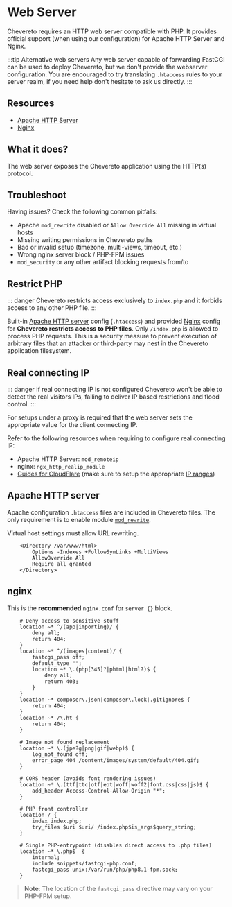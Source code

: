 # Web Server

Chevereto requires an HTTP web server compatible with PHP. It provides official support (when using our configuration) for Apache HTTP Server and Nginx.

:::tip Alternative web servers
Any web server capable of forwarding FastCGI can be used to deploy Chevereto, but we don't provide the webserver configuration. You are encouraged to try translating `.htaccess` rules to your server realm, if you need help don't hesitate to ask us directly.
:::

## Resources

* [Apache HTTP Server](https://httpd.apache.org/)
* [Nginx](https://nginx.org/)

## What it does?

The web server exposes the Chevereto application using the HTTP(s) protocol.

## Troubleshoot

Having issues? Check the following common pitfalls:

* Apache `mod_rewrite` disabled or `Allow Override All` missing in virtual hosts
* Missing writing permissions in Chevereto paths
* Bad or invalid setup (timezone, multi-views, timeout, etc.)
* Wrong nginx server block / PHP-FPM issues
* `mod_security` or any other artifact blocking requests from/to

## Restrict PHP

::: danger
Chevereto restricts access exclusively to `index.php` and it forbids access to any other PHP file.
:::

Built-in [Apache HTTP server](#apache-http-server) config (`.htaccess`) and provided [Nginx](#nginx) config for **Chevereto restricts access to PHP files**. Only `/index.php` is allowed to process PHP requests. This is a security measure to prevent execution of arbitrary files that an attacker or third-party may nest in the Chevereto application filesystem.

## Real connecting IP

::: danger
If real connecting IP is not configured Chevereto won't be able to detect the real visitors IPs, failing to deliver IP based restrictions and flood control.
:::

For setups under a proxy is required that the web server sets the appropriate value for the client connecting IP.

Refer to the following resources when requiring to configure real connecting IP:

* Apache HTTP Server: `mod_remoteip`
* nginx: `ngx_http_realip_module`
* [Guides for CloudFlare](https://developers.cloudflare.com/support/troubleshooting/restoring-visitor-ips/restoring-original-visitor-ips/) (make sure to setup the appropriate [IP ranges](https://www.cloudflare.com/ips/))

## Apache HTTP server

Apache configuration `.htaccess` files are included in Chevereto files. The only requirement is to enable module [`mod_rewrite`](https://httpd.apache.org/docs/current/mod/mod_rewrite.html).

Virtual host settings must allow URL rewriting.

```apacheconf
    <Directory /var/www/html>
        Options -Indexes +FollowSymLinks +MultiViews
        AllowOverride All
        Require all granted
    </Directory>
```

## nginx

This is the **recommended** `nginx.conf` for `server {}` block.

```nginx
    # Deny access to sensitive stuff
    location ~* ^/(app|importing)/ {
        deny all;
        return 404;
    }
    location ~* ^/(images|content)/ {
        fastcgi_pass off;
        default_type "";
        location ~* \.(php[345]?|phtml|html?)$ {
            deny all;
            return 403;
        }
    }
    location ~* composer\.json|composer\.lock|.gitignore$ {
        return 404;
    }
    location ~* /\.ht {
        return 404;
    }

    # Image not found replacement
    location ~* \.(jpe?g|png|gif|webp)$ {
        log_not_found off;
        error_page 404 /content/images/system/default/404.gif;
    }

    # CORS header (avoids font rendering issues)
    location ~* \.(ttf|ttc|otf|eot|woff|woff2|font.css|css|js)$ {
        add_header Access-Control-Allow-Origin "*";
    }

    # PHP front controller
    location / {
        index index.php;
        try_files $uri $uri/ /index.php$is_args$query_string;
    }

    # Single PHP-entrypoint (disables direct access to .php files)
    location ~* \.php$  {
        internal;
        include snippets/fastcgi-php.conf;
        fastcgi_pass unix:/var/run/php/php8.1-fpm.sock;
    }
```

> **Note**: The location of the `fastcgi_pass` directive may vary on your PHP-FPM setup.
